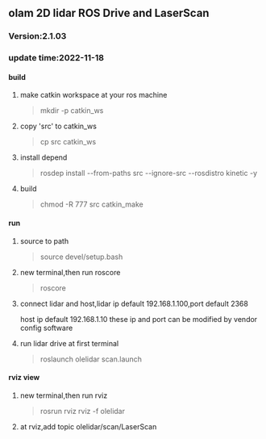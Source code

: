 ## olam 2D lidar ROS Drive and LaserScan  ##

### Version:2.1.03 ###
### update time:2022-11-18 ###

#### build ####
1. make catkin workspace at your ros machine

    > mkdir -p catkin_ws

2. copy 'src' to catkin_ws

    >cp src catkin_ws

3. install depend

    >rosdep install --from-paths src --ignore-src --rosdistro kinetic -y

4. build

    >chmod -R 777 src
    >catkin_make

#### run ####

1. source to path

    >source devel/setup.bash

2. new terminal,then run roscore

    >roscore

3. connect lidar and host,lidar ip default 192.168.1.100,port default 2368

    host ip default 192.168.1.10
    these ip and port can be modified by vendor config software

4. run lidar drive at first terminal

    >roslaunch olelidar scan.launch

#### rviz view ####
1. new terminal,then run rviz

    >rosrun rviz rviz -f olelidar
    
2. at rviz,add topic olelidar/scan/LaserScan























